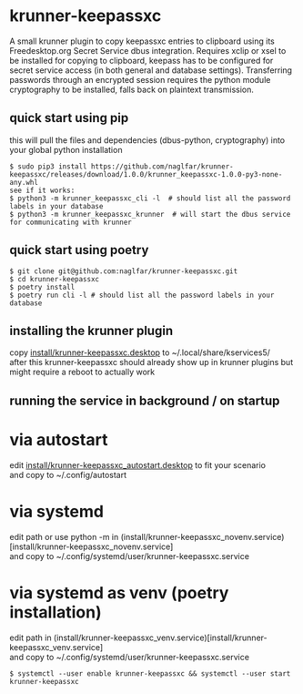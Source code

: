 # krunner-keepassxc

A small krunner plugin to copy keepassxc entries to clipboard using its Freedesktop.org Secret Service dbus integration.
Requires xclip or xsel to be installed for copying to clipboard, keepass has to be configured for secret service access (in both general and database settings).
Transferring passwords through an encrypted session requires the python module cryptography to be installed, falls back on plaintext transmission.

## quick start using pip ##
this will pull the files and dependencies (dbus-python, cryptography) into your global python installation
```
$ sudo pip3 install https://github.com/naglfar/krunner-keepassxc/releases/download/1.0.0/krunner_keepassxc-1.0.0-py3-none-any.whl
see if it works:
$ python3 -m krunner_keepassxc_cli -l  # should list all the password labels in your database
$ python3 -m krunner_keepassxc_krunner  # will start the dbus service for communicating with krunner
```

## quick start using poetry ## 
```
$ git clone git@github.com:naglfar/krunner-keepassxc.git
$ cd krunner-keepassxc
$ poetry install
$ poetry run cli -l # should list all the password labels in your database
```

## installing the krunner plugin  ##
copy [install/krunner-keepassxc.desktop](install/krunner-keepassxc.desktop) to ~/.local/share/kservices5/  
after this krunner-keepassxc should already show up in krunner plugins but might require a reboot to actually work

## running the service in background / on startup ##
# via autostart
edit [install/krunner-keepassxc_autostart.desktop](install/krunner-keepassxc_autostart.desktop) to fit your scenario  
and copy to ~/.config/autostart
# via systemd
edit path or use python -m in (install/krunner-keepassxc_novenv.service)[install/krunner-keepassxc_novenv.service]  
and copy to ~/.config/systemd/user/krunner-keepassxc.service
# via systemd as venv (poetry installation)
edit path in (install/krunner-keepassxc_venv.service)[install/krunner-keepassxc_venv.service]  
and copy to ~/.config/systemd/user/krunner-keepassxc.service
```
$ systemctl --user enable krunner-keepassxc && systemctl --user start krunner-keepassxc
```
